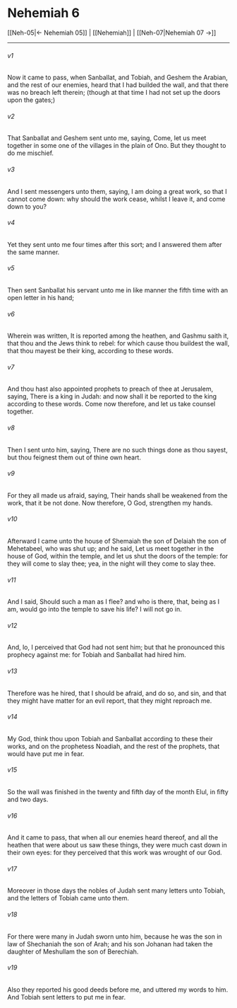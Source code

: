 # Nehemiah 6

[[Neh-05|← Nehemiah 05]] | [[Nehemiah]] | [[Neh-07|Nehemiah 07 →]]
***

###### v1
Now it came to pass, when Sanballat, and Tobiah, and Geshem the Arabian, and the rest of our enemies, heard that I had builded the wall, and that there was no breach left therein; (though at that time I had not set up the doors upon the gates;)
###### v2
That Sanballat and Geshem sent unto me, saying, Come, let us meet together in some one of the villages in the plain of Ono. But they thought to do me mischief.
###### v3
And I sent messengers unto them, saying, I am doing a great work, so that I cannot come down: why should the work cease, whilst I leave it, and come down to you?
###### v4
Yet they sent unto me four times after this sort; and I answered them after the same manner.
###### v5
Then sent Sanballat his servant unto me in like manner the fifth time with an open letter in his hand;
###### v6
Wherein was written, It is reported among the heathen, and Gashmu saith it, that thou and the Jews think to rebel: for which cause thou buildest the wall, that thou mayest be their king, according to these words.
###### v7
And thou hast also appointed prophets to preach of thee at Jerusalem, saying, There is a king in Judah: and now shall it be reported to the king according to these words. Come now therefore, and let us take counsel together.
###### v8
Then I sent unto him, saying, There are no such things done as thou sayest, but thou feignest them out of thine own heart.
###### v9
For they all made us afraid, saying, Their hands shall be weakened from the work, that it be not done. Now therefore, O God, strengthen my hands.
###### v10
Afterward I came unto the house of Shemaiah the son of Delaiah the son of Mehetabeel, who was shut up; and he said, Let us meet together in the house of God, within the temple, and let us shut the doors of the temple: for they will come to slay thee; yea, in the night will they come to slay thee.
###### v11
And I said, Should such a man as I flee? and who is there, that, being as I am, would go into the temple to save his life? I will not go in.
###### v12
And, lo, I perceived that God had not sent him; but that he pronounced this prophecy against me: for Tobiah and Sanballat had hired him.
###### v13
Therefore was he hired, that I should be afraid, and do so, and sin, and that they might have matter for an evil report, that they might reproach me.
###### v14
My God, think thou upon Tobiah and Sanballat according to these their works, and on the prophetess Noadiah, and the rest of the prophets, that would have put me in fear.
###### v15
So the wall was finished in the twenty and fifth day of the month Elul, in fifty and two days.
###### v16
And it came to pass, that when all our enemies heard thereof, and all the heathen that were about us saw these things, they were much cast down in their own eyes: for they perceived that this work was wrought of our God.
###### v17
Moreover in those days the nobles of Judah sent many letters unto Tobiah, and the letters of Tobiah came unto them.
###### v18
For there were many in Judah sworn unto him, because he was the son in law of Shechaniah the son of Arah; and his son Johanan had taken the daughter of Meshullam the son of Berechiah.
###### v19
Also they reported his good deeds before me, and uttered my words to him. And Tobiah sent letters to put me in fear. 
